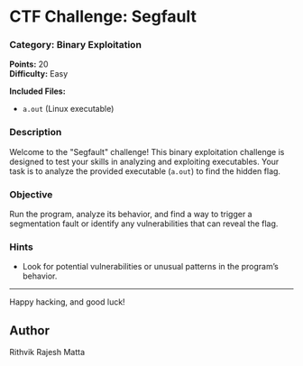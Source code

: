 # CTF Challenge: Segfault

### Category: Binary Exploitation
**Points:** 20  
**Difficulty:** Easy 

**Included Files:**  
- `a.out` (Linux executable)

### Description
Welcome to the "Segfault" challenge! This binary exploitation challenge is designed to test your skills in analyzing and exploiting executables. Your task is to analyze the provided executable (`a.out`) to find the hidden flag.

### Objective
Run the program, analyze its behavior, and find a way to trigger a segmentation fault or identify any vulnerabilities that can reveal the flag.

### Hints
- Look for potential vulnerabilities or unusual patterns in the program’s behavior.

---

Happy hacking, and good luck!

## Author
Rithvik Rajesh Matta
